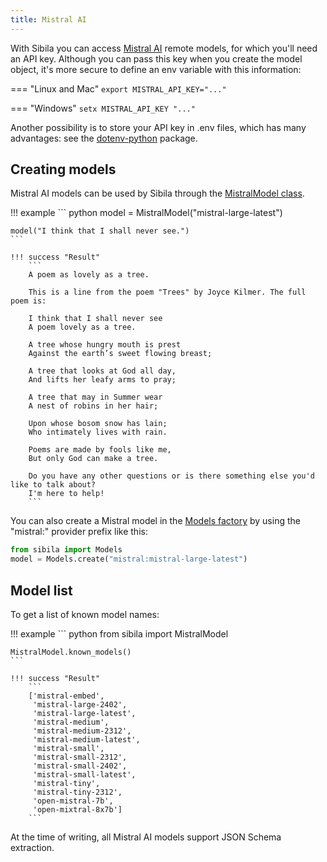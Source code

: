 ```yaml
---
title: Mistral AI
---
```


With Sibila you can access [Mistral AI](https://mistral.ai) remote models, for which you'll need an API key. Although you can pass this key when you create the model object, it's more secure to define an env variable with this information:

=== "Linux and Mac"
    ```
    export MISTRAL_API_KEY="..."
    ```

=== "Windows"
    ```
    setx MISTRAL_API_KEY "..."
    ```

Another possibility is to store your API key in .env files, which has many advantages: see the [dotenv-python](https://github.com/theskumar/python-dotenv) package.



## Creating models

Mistral AI models can be used by Sibila through the [MistralModel class](../api-reference/remote_model.md#sibila.MistralModel). 

!!! example
    ``` python
    model = MistralModel("mistral-large-latest")

    model("I think that I shall never see.")
    ```

    !!! success "Result"
        ```
        A poem as lovely as a tree.

        This is a line from the poem "Trees" by Joyce Kilmer. The full poem is:

        I think that I shall never see
        A poem lovely as a tree.

        A tree whose hungry mouth is prest
        Against the earth’s sweet flowing breast;

        A tree that looks at God all day,
        And lifts her leafy arms to pray;

        A tree that may in Summer wear
        A nest of robins in her hair;

        Upon whose bosom snow has lain;
        Who intimately lives with rain.

        Poems are made by fools like me,
        But only God can make a tree.

        Do you have any other questions or is there something else you'd like to talk about?
        I'm here to help!
        ```


You can also create a Mistral model in the [Models factory](models_factory.md) by using the "mistral:" provider prefix like this:

``` python
from sibila import Models
model = Models.create("mistral:mistral-large-latest")
```



## Model list

To get a list of known model names:

!!! example
    ``` python
    from sibila import MistralModel

    MistralModel.known_models()
    ```

    !!! success "Result"
        ```
        ['mistral-embed',
         'mistral-large-2402',
         'mistral-large-latest',
         'mistral-medium',
         'mistral-medium-2312',
         'mistral-medium-latest',
         'mistral-small',
         'mistral-small-2312',
         'mistral-small-2402',
         'mistral-small-latest',
         'mistral-tiny',
         'mistral-tiny-2312',
         'open-mistral-7b',
         'open-mixtral-8x7b']
        ```

At the time of writing, all Mistral AI models support JSON Schema extraction.
